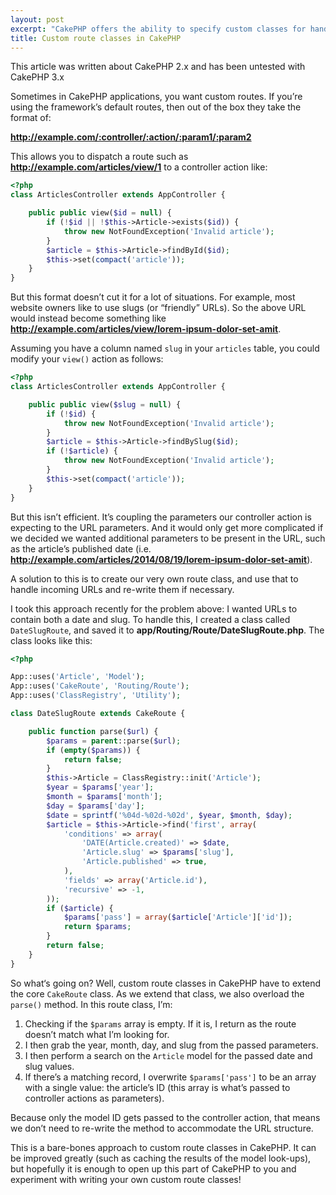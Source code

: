 ```yaml
---
layout: post
excerpt: "CakePHP offers the ability to specify custom classes for handling routes in your applications."
title: Custom route classes in CakePHP
---
```

<p class="alert alert-info">
  <span class="fa fa-info-circle"></span>
  This article was written about CakePHP 2.x and has been untested with CakePHP 3.x
</p>

Sometimes in CakePHP applications, you want custom routes.
If you’re using the framework’s default routes, then out of the box they take the format of:

**http://example.com/:controller/:action/:param1/:param2**

This allows you to dispatch a route such as **http://example.com/articles/view/1** to a controller action like:

```php
<?php
class ArticlesController extends AppController {

	public public view($id = null) {
		if (!$id || !$this->Article->exists($id)) {
			throw new NotFoundException('Invalid article');
		}
		$article = $this->Article->findById($id);
		$this->set(compact('article'));
	}
}
```
But this format doesn’t cut it for a lot of situations.
For example, most website owners like to use slugs (or “friendly” URLs).
So the above URL would instead become something like **http://example.com/articles/view/lorem-ipsum-dolor-set-amit**.

Assuming you have a column named `slug` in your `articles` table, you could modify your `view()` action as follows:

```php
<?php
class ArticlesController extends AppController {

	public public view($slug = null) {
		if (!$id) {
			throw new NotFoundException('Invalid article');
		}
		$article = $this->Article->findBySlug($id);
		if (!$article) {
			throw new NotFoundException('Invalid article');
		}
		$this->set(compact('article'));
	}
}
```
But this isn’t efficient. It’s coupling the parameters our controller action is expecting to the URL parameters.
And it would only get more complicated if we decided we wanted additional parameters to be present in the URL, such as the article’s published date
(i.e. **http://example.com/articles/2014/08/19/lorem-ipsum-dolor-set-amit**).

A solution to this is to create our very own route class, and use that to handle incoming URLs and re-write them if necessary.

I took this approach recently for the problem above: I wanted URLs to contain both a date and slug.
To handle this, I created a class called `DateSlugRoute`, and saved it to **app/Routing/Route/DateSlugRoute.php**.
The class looks like this:

```php
<?php

App::uses('Article', 'Model');
App::uses('CakeRoute', 'Routing/Route');
App::uses('ClassRegistry', 'Utility');

class DateSlugRoute extends CakeRoute {

	public function parse($url) {
		$params = parent::parse($url);
		if (empty($params)) {
			return false;
		}
		$this->Article = ClassRegistry::init('Article');
		$year = $params['year'];
		$month = $params['month'];
		$day = $params['day'];
		$date = sprintf('%04d-%02d-%02d', $year, $month, $day);
		$article = $this->Article->find('first', array(
			'conditions' => array(
				'DATE(Article.created)' => $date,
				'Article.slug' => $params['slug'],
				'Article.published' => true,
			),
			'fields' => array('Article.id'),
			'recursive' => -1,
		));
		if ($article) {
			$params['pass'] = array($article['Article']['id']);
			return $params;
		}
		return false;
	}
}
```

So what‘s going on? Well, custom route classes in CakePHP have to extend the core `CakeRoute` class.
As we extend that class, we also overload the `parse()` method.
In this route class, I’m:

1. Checking if the `$params` array is empty. If it is, I return as the route doesn’t match what I’m looking for.
3. I then grab the year, month, day, and slug from the passed parameters.
4. I then perform a search on the `Article` model for the passed date and slug values.
5. If there’s a matching record, I overwrite `$params['pass']` to be an array with a single value: the article’s ID (this array is what’s passed to controller actions as parameters).

Because only the model ID gets passed to the controller action, that means we don’t need to re-write the method to accommodate the URL structure.

This is a bare-bones approach to custom route classes in CakePHP.
It can be improved greatly (such as caching the results of the model look-ups),
but hopefully it is enough to open up this part of CakePHP to you and experiment with writing your own custom route classes!
